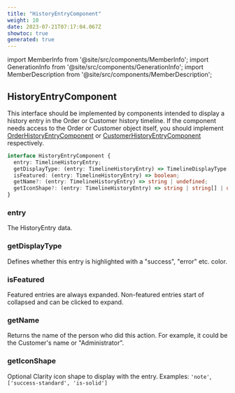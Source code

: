 ```yaml
---
title: "HistoryEntryComponent"
weight: 10
date: 2023-07-21T07:17:04.067Z
showtoc: true
generated: true
---
```

<!-- This file was generated from the Vendure source. Do not modify. Instead, re-run the "docs:build" script -->
import MemberInfo from '@site/src/components/MemberInfo';
import GenerationInfo from '@site/src/components/GenerationInfo';
import MemberDescription from '@site/src/components/MemberDescription';


## HistoryEntryComponent

<GenerationInfo sourceFile="packages/admin-ui/src/lib/core/src/providers/custom-history-entry-component/history-entry-component-types.ts" sourceLine="16" packageName="@vendure/admin-ui" since="1.9.0" />

This interface should be implemented by components intended to display a history entry in the
Order or Customer history timeline. If the component needs access to the Order or Customer object itself,
you should implement <a href='/docs/reference/admin-ui-api/custom-history-entry-components/order-history-entry-component#orderhistoryentrycomponent'>OrderHistoryEntryComponent</a> or <a href='/docs/reference/admin-ui-api/custom-history-entry-components/customer-history-entry-component#customerhistoryentrycomponent'>CustomerHistoryEntryComponent</a> respectively.

```ts title="Signature"
interface HistoryEntryComponent {
  entry: TimelineHistoryEntry;
  getDisplayType: (entry: TimelineHistoryEntry) => TimelineDisplayType;
  isFeatured: (entry: TimelineHistoryEntry) => boolean;
  getName?: (entry: TimelineHistoryEntry) => string | undefined;
  getIconShape?: (entry: TimelineHistoryEntry) => string | string[] | undefined;
}
```

<div className="members-wrapper">

### entry

<MemberInfo kind="property" type="TimelineHistoryEntry"   />

The HistoryEntry data.
### getDisplayType

<MemberInfo kind="property" type="(entry: TimelineHistoryEntry) =&#62; TimelineDisplayType"   />

Defines whether this entry is highlighted with a "success", "error" etc. color.
### isFeatured

<MemberInfo kind="property" type="(entry: TimelineHistoryEntry) =&#62; boolean"   />

Featured entries are always expanded. Non-featured entries start of collapsed and can be clicked
to expand.
### getName

<MemberInfo kind="property" type="(entry: TimelineHistoryEntry) =&#62; string | undefined"   />

Returns the name of the person who did this action. For example, it could be the Customer's name
or "Administrator".
### getIconShape

<MemberInfo kind="property" type="(entry: TimelineHistoryEntry) =&#62; string | string[] | undefined"   />

Optional Clarity icon shape to display with the entry. Examples: `'note'`, `['success-standard', 'is-solid']`


</div>
